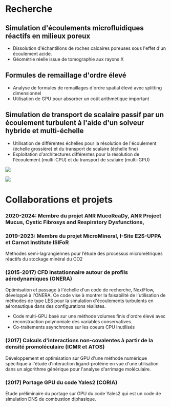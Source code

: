# Recherche

<!-- ## Calcul à Haute Performance -->

<!-- ### Calcul sur GPU -->

<!-- Les GPU développent une importante puissance de calcul à partir d'un relative faible consommation énergétique. De nombreuses applications peuvent bénéficier d'accélération significatives en utilisant ces GPU. -->

<!-- - Utilisation des GPU comme accélérateurs pour les parties intensives des applications -->
<!-- - Optimisation de code, d'algorithmes et de méthodes pour exploiter l'architecture GPU -->

<!-- ### Calcul hybride -->

<!-- Les architectures matérielles actuelles sont génératlement composées de processeurs CPU et d'accélérateurs (GPU, co-processeurs). L'ensemble de cette hétérogénéité doit être exploitée de manière efficace par les applications. -->

<!-- - Répartition des calculs entre CPU et co-processeurs (GPU) -->
<!-- - Exploitation efficace de calculateurs hybrides -->
<!-- - Parallélisme 'in-situ' -->

<!-- ## Méthodes particulaire avec remaillage et hybrides (méthodes particulaires semi-Lagrangienne) -->

## Simulation d'écoulements microfluidiques réactifs en milieux poreux

- Dissolution d'échantillons de roches calcaires poreuses sous l'effet
  d'un écoulement acide.
- Géométrie réelle issue de tomographie aux rayons X


## Formules de remaillage d'ordre élevé

- Analyse de formules de remaillages d'ordre spatial élevé avec splitting dimensionnel
- Utilisation de GPU pour absorber un coût arithmétique important

## Simulation de transport de scalaire passif par un écoulement turbulent à l'aide d'un solveur hybride et multi-échelle

- Utilisation de différentes échelles pour la résolution de l'écoulement (échelle grossière) et du transport de scalaire (échelle fine)
- Exploitation d'architectures différentes pour la résolution de l'écoulement (multi-CPU) et du transport de scalaire (multi-GPU)

![](https://nuage.univ-pau.fr/s/RR8LSMCaJsg4K6Z/preview)

![](https://nuage.univ-pau.fr/s/jsaQryAoWLxDjbf/preview)

# Collaborations et projets

### 2020-2024: Membre du projet ANR MucoReaDy, ANR Project Mucus, Cystic Fibrosys and Respiratory Dysfunctions,
### 2019-2023: Membre du projet MicroMineral, I-Site E2S-UPPA et Carnot Institute ISIFoR

Méthodes semi-lagrangiennes pour l’étude des processus
micrométriques réactifs du stockage minéral du CO2

### (2015-2017) CFD instationnaire autour de profils aérodynamiques (ONERA)

Optimisation et passage à l'échelle d'un code de recherche, NextFlow, développé à l'ONERA. Ce code vise à montrer la faisabilité de l'utilisation de méthodes de type LES pour la simulation d'écoulements turbulents en aéronautique dans des configurations réalistes.

- Code multi-GPU basé sur une méthode volumes finis d'ordre élevé avec reconstruction polynomiale des variables conservatives.
- Co-traitements asynchrones sur les coeurs CPU inutilisés

### (2017) Calculs d'interactions non-covalentes à partir de la densité promoléculaire (ICMR et ATOS)

Développement et optimisation sur GPU d'une méthode numérique spécifique à l'étude d'interaction ligand-protéine en vue d'une utilisation dans un algorithme générique pour l'analyse d'arrimage moléculaire.

### (2017) Portage GPU du code Yales2 (CORIA)

Étude préliminaire du portage sur GPU du code Yales2 qui est un code de simulation DNS de combustion diphasique.
